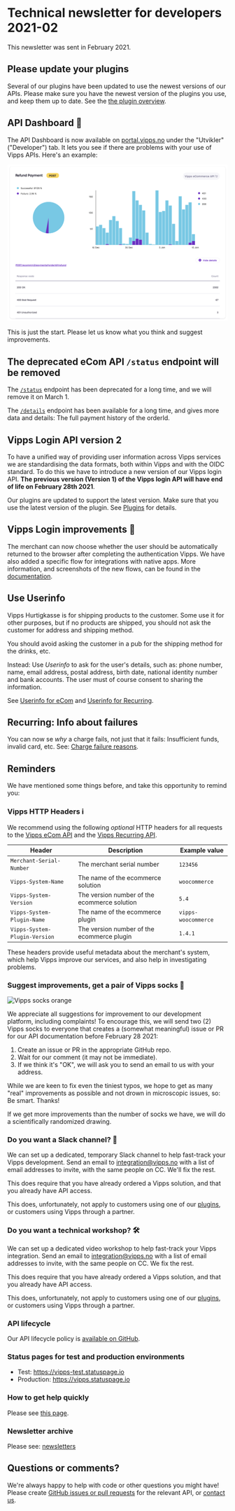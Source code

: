 <!-- START_METADATA
---
sidebar_position: 76
title: 2021-02
---
END_METADATA -->

# Technical newsletter for developers 2021-02

This newsletter was sent in February 2021.

## Please update your plugins

Several of our plugins have been updated to use the newest versions of
our APIs. Please make sure you have the newest version of the plugins
you use, and keep them up to date. See the
[the plugin overview](https://github.com/vippsas/vipps-plugins).

## API Dashboard 🚦

The API Dashboard is now available on
[portal.vipps.no](https://portal.vipps.no)
under the "Utvikler" ("Developer") tab.
It lets you see if there are problems with your use of Vipps APIs.
Here's an example:

![API Dashboard example](images/2021-02-api-dashboard-example.png)

This is just the start. Please let us know what you think and suggest improvements.

## The deprecated eCom API `/status` endpoint will be removed

The
[`/status`](https://github.com/vippsas/vipps-ecom-api/blob/master/vipps-ecom-api.md#get-payment-status)
endpoint has been deprecated for a long time, and we will remove it on March 1.

The
[`/details`](https://github.com/vippsas/vipps-ecom-api/blob/master/vipps-ecom-api.md#get-payment-details)
endpoint has been available for a long time, and gives more data and details: The full payment history of the orderId.

## Vipps Login API version 2

To have a unified way of providing user information across Vipps services
we are standardising the data formats, both within Vipps and with the OIDC standard.
To do this we have to introduce a new version of our Vipps login API.
**The previous version (Version 1) of the Vipps login API will have end of life on February 28th 2021**.


Our plugins are updated to support the latest version.
Make sure that you use the latest version of the plugin.
See
[Plugins](https://github.com/vippsas/vipps-plugins)
for details.

## Vipps Login improvements 🎉

The merchant can now choose whether the user should be automatically returned
to the browser after completing the authentication Vipps.
We have also added a specific flow for integrations with native apps.
More information, and screenshots of the new flows, can be found in the
[documentation](https://github.com/vippsas/vipps-login-api/blob/master/vipps-login-api.md#mobile-flow---app-switch-based-flow).

## Use Userinfo

Vipps Hurtigkasse is for shipping products to the customer.
Some use it for other purposes, but if no products are shipped,
you should not ask the customer for address and shipping method.

You should avoid asking the customer in a pub for the shipping method for the drinks, etc.

Instead: Use _Userinfo_ to ask for the user's details, such as:
phone number, name, email address, postal address, birth date, national identity number and bank accounts.
The user must of course consent to sharing the information.

See
[Userinfo for eCom](https://github.com/vippsas/vipps-ecom-api/blob/master/vipps-ecom-api.md#userinfo)
and
[Userinfo for Recurring](https://github.com/vippsas/vipps-recurring-api/blob/master/vipps-recurring-api.md#userinfo).

## Recurring: Info about failures

You can now se _why_ a charge fails, not just that it fails: Insufficient funds, invalid card, etc.
See:
[Charge failure reasons](https://github.com/vippsas/vipps-recurring-api/blob/master/vipps-recurring-api.md#charge-failure-reasons).

## Reminders

We have mentioned some things before, and take this opportunity to remind you:

### Vipps HTTP Headers ℹ️

We recommend using the following _optional_ HTTP headers for all requests to the
[Vipps eCom API](https://github.com/vippsas/vipps-ecom-api/)
and the
[Vipps Recurring API](https://github.com/vippsas/vipps-recurring-api/).

| Header                        | Description                                  | Example value        |
| ----------------------------- | -------------------------------------------- | -------------------- |
| `Merchant-Serial-Number`      | The merchant serial number                   | `123456`             |
| `Vipps-System-Name`           | The name of the ecommerce solution           | `woocommerce`        |
| `Vipps-System-Version`        | The version number of the ecommerce solution | `5.4`                |
| `Vipps-System-Plugin-Name`    | The name of the ecommerce plugin             | `vipps-woocommerce`  |
| `Vipps-System-Plugin-Version` | The version number of the ecommerce plugin   | `1.4.1`              |

These headers provide useful metadata about the merchant's system,
which help Vipps improve our services, and also help in investigating problems.

### Suggest improvements, get a pair of Vipps socks 🧦

![Vipps socks orange](images/2020-11-sock-orange.jpg)

We appreciate all suggestions for improvement to our development platform,
including complaints! To encourage this, we will send two (2) Vipps socks to
everyone that creates a (somewhat meaningful) issue or PR for our API
documentation before February 28 2021:

1. Create an issue or PR in the appropriate GitHub repo.
2. Wait for our comment (it may not be immediate).
3. If we think it's "OK", we will ask you to send an email to us with your address.

While we are keen to fix even the tiniest typos, we hope to get as many
"real" improvements as possible and not drown in microscopic issues, so:
Be smart. Thanks!

If we get more improvements than the number of socks we have,
we will do a scientifically randomized drawing.

### Do you want a Slack channel? 📢

We can set up a dedicated, temporary Slack channel to help fast-track your
Vipps development. Send an email to integration@vipps.no with a list of
email addresses to invite, with the same people on CC. We'll fix the rest.

This does require that you have already ordered a Vipps solution, and
that you already have API access.

This does, unfortunately, not apply to customers using one of our
[plugins](https://github.com/vippsas/vipps-plugins), or
customers using Vipps through a partner.

### Do you want a technical workshop? 🛠

We can set up a dedicated video workshop to help fast-track your
Vipps integration. Send an email to integration@vipps.no with a list of
email addresses to invite, with the same people on CC. We fix the rest.

This does require that you have already ordered a Vipps solution, and
that you already have API access.

This does, unfortunately, not apply to customers using one of our
[plugins](https://github.com/vippsas/vipps-plugins), or
customers using Vipps through a partner.

### API lifecycle

Our API lifecycle policy is
[available on GitHub](../common-topics/api-lifecycle.md).

### Status pages for test and production environments

* Test: https://vipps-test.statuspage.io
* Production: https://vipps.statuspage.io

### How to get help quickly

Please see
[this page](https://vippsas.github.io/vipps-developer-docs/docs/vipps-developers/contact).

### Newsletter archive

Please see: [newsletters](https://vippsas.github.io/vipps-developer-docs/docs/vipps-developers/newsletters/)

## Questions or comments?

We're always happy to help with code or other questions you might have!
Please create [GitHub issues or pull requests](https://github.com/vippsas)
for the relevant API,
or [contact us](https://vippsas.github.io/vipps-developer-docs/docs/vipps-developers/contact).
